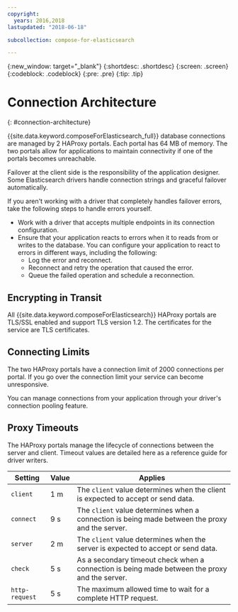 ```yaml
---
copyright:
  years: 2016,2018
lastupdated: "2018-06-18"

subcollection: compose-for-elasticsearch

---
```


{:new_window: target="_blank"}
{:shortdesc: .shortdesc}
{:screen: .screen}
{:codeblock: .codeblock}
{:pre: .pre}
{:tip: .tip}

# Connection Architecture
{: #connection-architecture}

{{site.data.keyword.composeForElasticsearch_full}} database connections are managed by 2 HAProxy portals. Each portal has 64 MB of memory. The two portals allow for applications to maintain connectivity if one of the portals becomes unreachable.

Failover at the client side is the responsibility of the application designer. Some Elasticsearch drivers handle connection strings and graceful failover automatically.

If you aren't working with a driver that completely handles failover errors, take the following steps to handle errors yourself.

* Work with a driver that accepts multiple endpoints in its connection configuration.
* Ensure that your application reacts to errors when it to reads from or writes to the database. You can configure your application to react to errors in different ways, including the following:
  + Log the error and reconnect.
  + Reconnect and retry the operation that caused the error.
  + Queue the failed operation and schedule a reconnection.

## Encrypting in Transit

All {{site.data.keyword.composeForElasticsearch}} HAProxy portals are TLS/SSL enabled and support TLS version 1.2. The certificates for the service are TLS certificates.

## Connecting Limits

The two HAProxy portals have a connection limit of 2000 connections per portal. If you go over the connection limit your service can become unresponsive.

You can manage connections from your application through your driver's connection pooling feature.

## Proxy Timeouts

The HAProxy portals manage the lifecycle of connections between the server and client. Timeout values are detailed here as a reference guide for driver writers.

Setting | Value | Applies
----------|-----------|-----------
`client` | 1 m | The `client` value determines when the client is expected to accept or send data.
`connect` | 9 s | The `client` value determines when a connection is being made between the proxy and the server.
`server` | 2 m | The `client` value determines when the server is expected to accept or send data.
`check` | 5 s | As a secondary timeout check when a connection is being made between the proxy and the server.
`http-request` | 5 s | The maximum allowed time to wait for a complete HTTP request.

